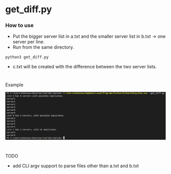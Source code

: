 # get_diff.py

### How to use
- Put the bigger server list in a.txt and the smaller server list in b.txt -> one server per line.
- Run from the same directory.

```code
python3 get_diff.py
```
- c.txt will be created with the difference between the two server lists.

#
Example

![Alt text](misc/screenshot1.PNG?raw=true)
#
TODO

- add CLI argv support to parse files other than a.txt and b.txt